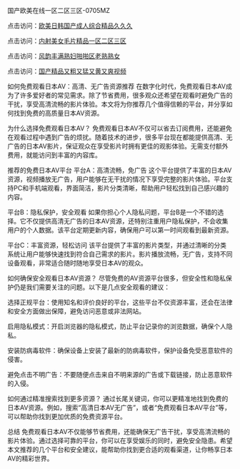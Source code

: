 
国产欧美在线一区二区三区-0705MZ

点击访问：<a href="https://heiliaoga6s9v.pages.dev">欧美日韩国产成人综合精品久久久</a>

点击访问：<a href="https://heiliaoow5kzm.pages.dev">内射美女毛片精品一区二区三区</a>

点击访问：<a href="https://heiliao2dmwwy.pages.dev">风韵丰满熟妇啪啪区老熟熟女</a>

点击访问：<a href="https://heiliaoll4qsx.pages.dev">国产精品又粗又猛又黄又爽视频</a>



如何免费观看日本AV：高清、无广告资源推荐
在数字化时代，免费观看日本AV成为了许多爱好者的常见需求。除了节省费用，很多观众还希望在观看时避免广告的干扰，享受高清流畅的影片体验。本文将为你推荐几个值得信赖的平台，并分享如何找到免费的高质量日本AV资源。

为什么选择免费观看日本AV？
免费观看日本AV不仅可以省去订阅费用，还能避免在观看过程中遇到广告的烦扰。随着技术的进步，很多平台现在都能提供高清、无广告的日本AV影片，保证观众在享受影片时拥有更佳的观影体验。无需支付额外费用，就能访问到丰富的内容库。

推荐的免费日本AV平台
平台A：高清流畅，免广告
这个平台提供了丰富的日本AV资源，视频播放无广告，用户能够在无干扰的情况下享受完整的影片体验。平台支持PC和手机端观看，界面简洁，影片分类清晰，帮助用户轻松找到自己感兴趣的内容。

平台B：隐私保护，安全观看
如果你担心个人隐私问题，平台B是一个不错的选择。它不仅提供高清无广告的日本AV资源，还特别注重用户隐私保护，不会收集用户的个人数据。该平台定期更新内容，确保用户可以第一时间观看到最新资源。

平台C：丰富资源，轻松访问
该平台提供了丰富的影片类型，并通过清晰的分类系统让用户能够快速找到符合自己需求的影片。影片播放流畅，无广告，支持不同设备观看，非常适合随时随地享受日本AV的观众。

如何确保安全观看日本AV资源？
尽管免费的AV资源平台很多，但安全性和隐私保护仍是我们需要关注的问题。以下是几点安全观看的建议：

选择正规平台：使用知名和评价良好的平台，这些平台不仅资源丰富，还会在法律和安全方面做出保障，避免访问恶意或非法网站。

启用隐私模式：开启浏览器的隐私模式，防止平台记录你的浏览数据，确保个人隐私。

安装防病毒软件：确保设备上安装了最新的防病毒软件，保护设备免受恶意软件的侵害。

避免点击不明广告：不要随便点击来自不明来源的广告或下载链接，防止恶意软件的入侵。

如何通过精准搜索找到更多资源？
通过长尾关键词，你可以更精准地找到免费的日本AV资源。例如，搜索“高清日本AV无广告”，或者“免费观看日本AV平台”等，可以帮助你找到更加优质的免费资源平台。

总结
免费观看日本AV不仅能够节省费用，还能确保无广告干扰，享受高清流畅的影片体验。通过选择可靠的平台，你可以在享受娱乐的同时，避免安全隐患。希望本文推荐的几个平台和安全建议，能帮助你找到更合适的观看渠道，让你畅享日本AV的精彩世界。






<span style="display:none;">[Canonical link]( https://github.com/cat20250709/654705 ）</span>

